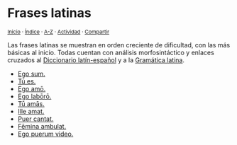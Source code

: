 # Frases latinas
<sup>[Inicio](../index.md) · [Índice](../indices/frases.md) · [A-Z](../indices/alfabetico.md) · [Actividad](../indices/actividad.md) · [Compartir](https://x.com/intent/tweet?text=Frases%20latinas%20traducidas%20al%20espa%C3%B1ol%2C%20con%20an%C3%A1lises%20morfosint%C3%A1ctico%2C%20traducci%C3%B3n%20palabra%20por%20palabra%20y%20notas%20gramaticales.%0A%E2%86%92%20https%3A%2F%2Fjucardus.github.io%2Findices%2Ffrases-latinas.html%0A%0A%23indcs_jucardus%20%23frss_jucardus%0A%40jucardus)</sup>

Las frases latinas se muestran en orden creciente de dificultad, con las más básicas al inicio. Todas cuentan con análisis morfosintáctico y enlaces cruzados al [Diccionario latín-español](../indices/latin-espanol.md) y a la [Gramática latina](../indices/gramatica-latina.md).

* [Ego sum.](../contenido/e/g/o/ego-sum.md)
* [Tū es.](../contenido/t/u/e/tu-es.md)
* [Ego amō.](../contenido/e/g/o/ego-amo.md)
* [Ego labōrō.](../contenido/e/g/o/ego-laboro.md)
* [Tū amās.](../contenido/t/u/a/tu-amas.md)
* [Ille amat.](../contenido/i/l/l/ille-amat.md)
* [Puer cantat.](../contenido/p/u/e/puer-cantat.md)
* [Fēmina ambulat.](../contenido/f/e/m/femina-ambulat.md)
* [Ego puerum video.](../contenido/e/g/o/ego-puerum-video.md)
